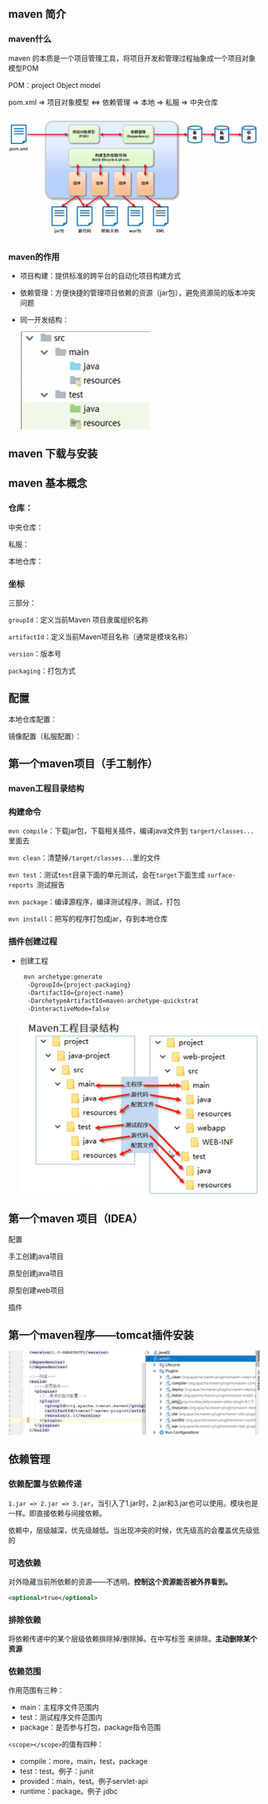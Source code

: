 ## maven 简介

### maven什么

maven 的本质是一个项目管理工具，将项目开发和管理过程抽象成一个项目对象模型POM

POM：project Object model

pom.xml => 项目对象模型 <=> 依赖管理 => 本地 => 私服 => 中央仓库 

![image-20220615224921495](./pic/0004.png)

### maven的作用

- 项目构建：提供标准的跨平台的自动化项目构建方式

- 依赖管理：方便快捷的管理项目依赖的资源（jar包），避免资源简的版本冲突问题

- 同一开发结构：

  <img src="./pic/0005.png" alt="image-20220615225052535" style="zoom:50%;" />



## maven 下载与安装

## maven 基本概念

### 仓库：

中央仓库：

私服：

本地仓库：

### 坐标

三部分：

`groupId`：定义当前Maven 项目隶属组织名称

`artifactId`：定义当前Maven项目名称（通常是模块名称）

`version`：版本号

`packaging`：打包方式

## 配置

本地仓库配置：

镜像配置（私服配置）：

## 第一个maven项目（手工制作）

### maven工程目录结构

### 构建命令

`mvn compile`：下载jar包，下载相关插件，编译java文件到 `targert/classes...`里面去

`mvn clean`：清楚掉`/target/classes...`里的文件

`mvn test`：测试`test`目录下面的单元测试，会在`target`下面生成 `surface-reports `测试报告

`mvn package`：编译源程序，编译测试程序，测试，打包

`mvn install`：把写的程序打包成jar，存到本地仓库

### 插件创建过程

- 创建工程

  ```dos
   mvn archetype:generate
   	-DgroupId={project-packaging}
   	-DartifactId={project-name}
   	-DarchetypeArtifactId=maven-archetype-quickstrat
   	-DinteractiveMode=false
  ```

  ![image-20220615233801865](./pic/0006.png)



## 第一个maven 项目（IDEA）

配置

手工创建java项目

原型创建java项目

原型创建web项目

插件

## 第一个maven程序——tomcat插件安装

![image-20220615235745657](./pic/0007.png)

## 依赖管理

### 依赖配置与依赖传递

`1.jar => 2.jar => 3.jar`，当引入了1.jar时，2.jar和3.jar也可以使用。模块也是一样。即直接依赖与间接依赖。

依赖中，层级越深，优先级越低。当出现冲突的时候，优先级高的会覆盖优先级低的

### 可选依赖

对外隐藏当前所依赖的资源——不透明。**控制这个资源能否被外界看到。**

```xml
<optional>true</optional>
```

### 排除依赖

将依赖传递中的某个层级依赖排除掉/删除掉。在<dependency>中写标签<exinclusions> <exinclusion>来排除。**主动删除某个资源**

### 依赖范围

作用范围有三种：

- main：主程序文件范围内
- test：测试程序文件范围内
- package：是否参与打包，package指令范围

`<scope></scope>`的值有四种：

- compile：more，main，test，package
- test：test。例子：junit
- provided：main，test。例子servlet-api
- runtime：package。例子 jdbc